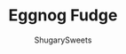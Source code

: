 ---
layout: ../../layouts/MarkdownPostLayout.astro
title: Eggnog Fudge
author: ShugarySweets
pubDate: 2018-11-28
description: "Eggnog Fudge is a better choice for your family cookie exchange. You’ll stand out because it’s awesome, and it’s NOT a cookie! Made with real eggnog, this creamy fudge treat is delicious!"
image_url: https://www.shugarysweets.com/wp-content/uploads/2019/12/untitledefudge1.jpg
tags: ["Candy","American"]
calories: 48
protein: 0
carbohydrates: 7
fats: 2
fiber: 0
ingredients: ["2 cups granulated sugar","1/4 cup eggnog","1/2 cup heavy whipping cream","¾ cup unsalted butter","Pinch of salt","1 jar (7oz) marshmallow cream","1 package (11oz) white chocolate morsels","¼ tsp nutmeg","1 tsp rum flavoring"]
serves: 64
time: "3 hours 25 minutes"
prepTime: "15 minutes"
instructions: ["Line a 9-inch square baking dish with parchment paper. Set aside.","Prepare your mixing bowl by adding the marshmallow cream, white chocolate morsels, nutmeg, and rum flavoring. Place these ingredients into the mixing bowl and set aside.","In a large saucepan, melt butter with sugar, eggnog, heavy cream, and salt over medium high heat. Bring to a boil. Stirring continuously, boil for a complete 4 minutes (rolling boil). Remove from heat.","Pour mixture over ingredients in mixing bowl. Using an electric mixer with whisk attachment, beat on medium until smooth and white chocolate is melted (about one minute). Pour into prepared baking dish.","If desired, sprinkle with extra nutmeg for garnish.","Allow to set for about 3 hours, or overnight. Remove parchment paper and cut into bite sized pieces. ENJOY.","To store, keep in airtight container at room temperature for up to two weeks."]
nutrition: ["48 calories","7 grams carbohydrates","8 milligrams cholesterol","2 grams fat","0 grams fiber","0 grams protein","2 grams saturated fat","4 milligrams sodium","7 grams sugar","0 grams trans fat","1 grams unsaturated fat"]
---